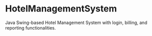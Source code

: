 # HotelManagementSystem
Java Swing-based Hotel Management System with login, billing, and reporting functionalities.
